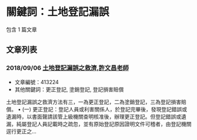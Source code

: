 # 關鍵詞：土地登記漏誤

包含 1 篇文章

## 文章列表

### 2018/09/06 [土地登記漏誤之救濟,許文昌老師](../../articles/413224_%E5%9C%9F%E5%9C%B0%E7%99%BB%E8%A8%98%E6%BC%8F%E8%AA%A4%E4%B9%8B%E6%95%91%E6%BF%9F%2C%E8%A8%B1%E6%96%87%E6%98%8C%E8%80%81%E5%B8%AB.md)
- 文章編號：413224
- 其他關鍵詞：更正登記, 塗銷登記, 登記損害賠償

土地登記漏誤之救濟方法有三，一為更正登記，二為塗銷登記，三為登記損害賠償。 • (一) 更正登記：登記人員或利害關係人，於登記完畢後，發現登記錯誤或遺漏時，以書面聲請該管上級機關查明核准後，辦理更正登記。但登記錯誤或遺漏，純屬登記人員記載時之疏忽，並有原始登記原因證明文件可稽者，由登記機關逕行更正之...
